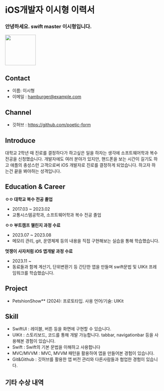 # iOS개발자 이시형 이력서

### 안녕하세요. swift master 이시형입니다.

<img src="https://github.com/APP-iOS4/APP-iOS4.github.io/assets/94823065/1f4dd6ec-e245-4811-9c8d-48765c2b4459" width="100">

## Contact
- 이름: 이시형
- 이메일 : hamburger@example.com

## Channel
- 깃허브 : https://github.com/poetic-form


## Introduce

대학교 2학년 때 진로를 결정하다가 하고싶은 일을 하자는 생각에 소프트웨어학과 복수전공을 신청했습니다. 개발자에도 여러 분야가 있지만, 핸드폰을 보는 시간이 길기도 하고 애플의 충성스런 고객으로써 iOS 개발자로 진로를 결정하게 되었습니다. 하고자 하는건 끝을 봐야하는 성격입니다.

## Education & Career

__ㅇㅇ 대학교 복수 전공 졸업__
- 2017.03 ~ 2023.02
- 교통시스템공학과, 소프트웨어학과 복수 전공 졸업

__ㅇㅇ 부트캠프 챌린지 과정 수료__
- 2023.07 ~ 2023.08
- 메모리 관리, git, 운영체제 등의 내용을 직접 구현해보는 실습을 통해 학습했습니다.

__멋쟁이 사자처럼  iOS 앱개발 과정 수료__
- 2023.11 ~
- 동료들과 함께 계산기, 단위변환기 등 간단한 앱을 만들며 swift문법 및 UIKit 프레임워크를 학습했습니다.

## Project
- PetshionShow** (2024): 프로토타입. 사용 언어/기술: UIKit

##  Skill
- SwiftUI : 레이블, 버튼 등을 화면에 구현할 수 있습니다.
- UIKit : 스토리보드, 코드를 통해 개발 가능합니다. tabbar, navigationbar 등을 사용해본 경험이 있습니다.
- Swift : Swift의 기본 문법을 이해하고 사용합니다
- MVC/MVVM : MVC, MVVM 패턴을 활용하여 앱을 만들어본 경험이 있습니다.
- Git&Github : 깃허브를 활용한 앱 버전 관리와 다른사람들과 협업한 경험이 있습니다.

## 기타 수상 내역

